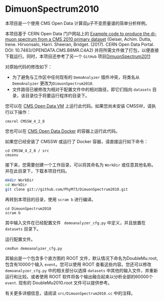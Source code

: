 # DimuonSpectrum2010

本项目是一个使用 CMS Open Data 计算双μ子不变质量谱的简单分析样例。

本项目基于 CERN Open Data 门户网站上的 [Example code to produce the di-muon spectrum from a CMS 2010 primary dataset](http://opendata.web.cern.ch/record/560) (Geiser, Achim. Dutta, Irene. Hirvonsalo, Harri. Sheeran, Bridget. (2017). CERN Open Data Portal. DOI: 10.7483/OPENDATA.CMS.B8MR.C4A2) 并将所需文件做了打包，以便直接下载运行。同时，本项目还参考了另一个 `GitHub` 项目[DimuonSpectrum2011](https://github.com/cms-opendata-analyses/DimuonSpectrum2011)

对原始代码的修改如下：

- 为了避免与工作区中任何现有的 `DemoAnalyzer` 插件冲突，将类名从 `DemoAnalyzer` 更改为`DimuonSpectrum2010`.
- 文件路径已被修改为相对于配置文件中的相对路径，即它们指向 `datasets` 目录，该目录位于将要运行程序的目录下。

您可以在 [CMS Open Data VM](http://opendata.web.cern.ch/VM/CMS/2010) 上运行此代码。如果您尚未安装 CMSSW，请执行以下操作：

```
cmsrel CMSSW_4_2_8
```

您也可以在 [CMS Open Data Docker](http://opendata.cern.ch/docs/cms-guide-docker) 的容器上运行此代码。

如果您已经安装了 CMSSW 或运行了 Docker 容器，请直接运行如下命令：

```
cd CMSSW_4_2_8 / src
cmsenv
```

接下来，您需要创建一个工作目录，可以将其命名为 `WorkDir` 或任意其他名称。并在此目录下，下载本项目代码。

```bash
mkdir WorkDir
cd WorkDir
git clone git://github.com/PhyM73/DimuonSpectrum2010.git

```

再转到本项目的目录，使用 `scram b` 进行编译。

```
cd DimuonSpectrum2010
scram b
```

其中输入文件在已经配置文件 ` demoanalyzer_cfg.py` 中定义，并且放置在 `datasets` 目录下。

运行配置文件。

```
cmsRun demoanalyzer_cfg.py
```

其输出是一个包含多个直方图的 ROOT 文件，默认情况下命名为DoubleMu.root,  包含有10000个输入 `event`。您可以使用 ROOT 查看这些内容。您还可以修改 `demoanalyzer_cfg.py` 中的相关部分以选择 `datasets` 中其他的输入文件，并重新运行和比较。或者使用 ROOT 软件将各个输出融合起来以分析全部的60000个 `event`. 现有的 DoubleMu2010.root 文件可以提供参考。

有关更多详细信息，请阅读 `src/DimuonSpectrum2010.cc` 中的注释。

